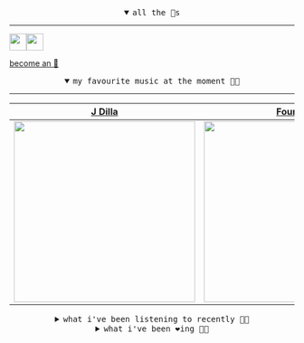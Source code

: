 <details open>

<summary align="center"><samp>all the 🥚s</samp></summary>
<hr />

<a href="https://github.com/pvinis"><img src="https://avatars.githubusercontent.com/u/100233?s=90&v=4" width="30" height="30" /><a href="https://github.com/maxPugh"><img src="https://avatars.githubusercontent.com/u/46350013?s=90&u=0a4fa85dd771891a2d293e910fa9ab51327cf434&v=4" width="30" height="30" />

<samp><a href="https://github.com/bitttttten/bitttttten/stargazers">become an 🥚</a></samp>

</details>

<details open>

<summary align="center"><samp>my favourite music at the moment 🎵🎶</samp></summary>
<hr />

<!-- toc -->

| [J Dilla](https://open.spotify.com/artist/0IVcLMMbm05VIjnzPkGCyp)                                                                                                | [Four Tet](https://open.spotify.com/artist/7Eu1txygG6nJttLHbZdQOh)                                                                                               | [Helena Deland](https://open.spotify.com/artist/0BJeP79i5wKgCqsEEiQ7G0)                                                                                          | [Boards of Canada](https://open.spotify.com/artist/2VAvhf61GgLYmC6C8anyX1)                                                                                       |
| ---------------------------------------------------------------------------------------------------------------------------------------------------------------- | ---------------------------------------------------------------------------------------------------------------------------------------------------------------- | ---------------------------------------------------------------------------------------------------------------------------------------------------------------- | ---------------------------------------------------------------------------------------------------------------------------------------------------------------- |
| [<img src="https://i.scdn.co/image/ab6761610000e5ebc68a069a1c70eca57b2828d2" width="320" height="auto">](https://open.spotify.com/artist/0IVcLMMbm05VIjnzPkGCyp) | [<img src="https://i.scdn.co/image/ab6761610000e5eb84e29d09b4917bec2700a0d7" width="320" height="auto">](https://open.spotify.com/artist/7Eu1txygG6nJttLHbZdQOh) | [<img src="https://i.scdn.co/image/ab6761610000e5ebb6d9808dc2697b5c6b82f607" width="320" height="auto">](https://open.spotify.com/artist/0BJeP79i5wKgCqsEEiQ7G0) | [<img src="https://i.scdn.co/image/c0b33a8d211600d70dcda3077d6a582da34321b0" width="320" height="auto">](https://open.spotify.com/artist/2VAvhf61GgLYmC6C8anyX1) |

<!-- tocstop -->

</details>

<details>

<summary align="center"><samp>what i've been listening to recently 🎵🎶</samp></summary>
<hr />

<!-- toc -->

| [Tides<br />Bonobo, Jamila Woods](https://open.spotify.com/track/622fSIVOm6SPcLPNOoYeJn)                                                                        | [So Far to Go<br />J Dilla, Common, D'Angelo](https://open.spotify.com/track/4omO3Xwm4REEK5HGT6e6yY)                                                            | [Leipzig<br />Penelope Isles](https://open.spotify.com/track/1TlgnCeMHM4pBKgG7NsQrK)                                                                            | [Yellow Ochre Pt. 1<br />Vels Trio](https://open.spotify.com/track/1kG5oISiUjd2bz1eK6djBw)                                                                      |
| --------------------------------------------------------------------------------------------------------------------------------------------------------------- | --------------------------------------------------------------------------------------------------------------------------------------------------------------- | --------------------------------------------------------------------------------------------------------------------------------------------------------------- | --------------------------------------------------------------------------------------------------------------------------------------------------------------- |
| [<img src="https://i.scdn.co/image/ab6761610000e5eb37af35b51a7c9b689d86779a" width="320" height="auto">](https://open.spotify.com/track/622fSIVOm6SPcLPNOoYeJn) | [<img src="https://i.scdn.co/image/ab6761610000e5ebc68a069a1c70eca57b2828d2" width="320" height="auto">](https://open.spotify.com/track/4omO3Xwm4REEK5HGT6e6yY) | [<img src="https://i.scdn.co/image/ab6761610000e5ebc05124ec8b60dca6dab2780d" width="320" height="auto">](https://open.spotify.com/track/1TlgnCeMHM4pBKgG7NsQrK) | [<img src="https://i.scdn.co/image/ab6761610000e5eb0fc174650e10e24998fa04e4" width="320" height="auto">](https://open.spotify.com/track/1kG5oISiUjd2bz1eK6djBw) |

<!-- tocstop -->

</details>

<details>

<summary align="center"><samp>what i've been ❤️ing 🎵🎶</samp></summary>
<hr />

<!-- toc -->

| [Won't Do<br />J Dilla](https://open.spotify.com/album/6hXXKsVVTfDbRTEuHaInI5)                                                                                  | [The Field Code<br />Brokeback](https://open.spotify.com/album/32zOl1bVoUW35RlXQ9sGu1)                                                                          | [E=mc2<br />J Dilla](https://open.spotify.com/album/6hXXKsVVTfDbRTEuHaInI5)                                                                                     | [Smokes Quantity<br />Boards of Canada](https://open.spotify.com/album/1vWnB0hYmluskQuzxwo25a)                                                                  |
| --------------------------------------------------------------------------------------------------------------------------------------------------------------- | --------------------------------------------------------------------------------------------------------------------------------------------------------------- | --------------------------------------------------------------------------------------------------------------------------------------------------------------- | --------------------------------------------------------------------------------------------------------------------------------------------------------------- |
| [<img src="https://i.scdn.co/image/ab67616d0000b273201ae994b1a3f01802d65c2d" width="320" height="auto">](https://open.spotify.com/album/6hXXKsVVTfDbRTEuHaInI5) | [<img src="https://i.scdn.co/image/ab67616d0000b273cbe39cf77510d62862c7d3c1" width="320" height="auto">](https://open.spotify.com/album/32zOl1bVoUW35RlXQ9sGu1) | [<img src="https://i.scdn.co/image/ab67616d0000b273201ae994b1a3f01802d65c2d" width="320" height="auto">](https://open.spotify.com/album/6hXXKsVVTfDbRTEuHaInI5) | [<img src="https://i.scdn.co/image/ab67616d0000b2730ddcb1077d30a5ffb59b6864" width="320" height="auto">](https://open.spotify.com/album/1vWnB0hYmluskQuzxwo25a) |

<!-- tocstop -->

</details>
